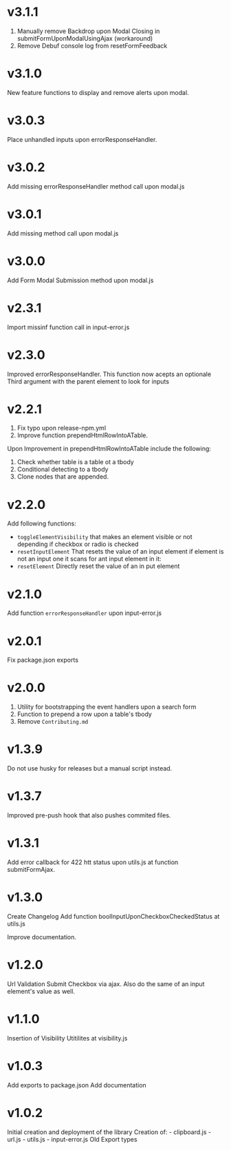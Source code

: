 # v3.1.1
1. Manually remove Backdrop upon Modal Closing in submitFormUponModalUsingAjax (workaround)
2. Remove Debuf console log from resetFormFeedback

# v3.1.0
New feature functions to display and remove alerts upon modal.

# v3.0.3
Place unhandled inputs upon errorResponseHandler.

# v3.0.2
Add missing errorResponseHandler method call upon modal.js

# v3.0.1
Add missing method call upon modal.js

# v3.0.0
Add Form Modal Submission method upon modal.js

# v2.3.1
Import missinf function call in input-error.js

# v2.3.0
Improved errorResponseHandler. This function now acepts an optionale Third argument with the parent element to look for inputs

# v2.2.1
1. Fix typo upon release-npm.yml
2. Improve function prependHtmlRowIntoATable. 

Upon Improvement in prependHtmlRowIntoATable include the following:

1. Check whether table is a table ot a tbody
2. Conditional detecting to a tbody
3. Clone nodes that are appended.

# v2.2.0
Add following functions:

* `toggleElementVisibility` that makes an element visible or not depending if checkbox or radio is checked
* `resetInputElement` That resets the value of an input element if element is not an input one it scans for ant input element in it:
* `resetElement` Directly reset the value of an in put element

# v2.1.0
Add function `errorResponseHandler` upon input-error.js

# v2.0.1
Fix package.json exports 

# v2.0.0
1. Utility for bootstrapping the event handlers upon a search form
2. Function to prepend a row upon a table's tbody
3. Remove `Contributing.md`

# v1.3.9
Do not use husky for releases but a manual script instead.

# v1.3.7
Improved pre-push hook that also pushes commited files.

# v1.3.1
Add error callback for 422 htt status upon utils.js at function  submitFormAjax.

# v1.3.0
Create Changelog
Add function boolInputUponCheckboxCheckedStatus at utils.js

Improve documentation.

# v1.2.0
Url Validation
Submit Checkbox via ajax. Also do the same of an input element's value as well.

# v1.1.0
Insertion of Visibility Utitilites at visibility.js

# v1.0.3
Add exports to package.json
Add documentation

# v1.0.2
Initial creation and deployment of the library
Creation of:
    - clipboard.js
    - url.js
    - utils.js
    - input-error.js
Old Export types
